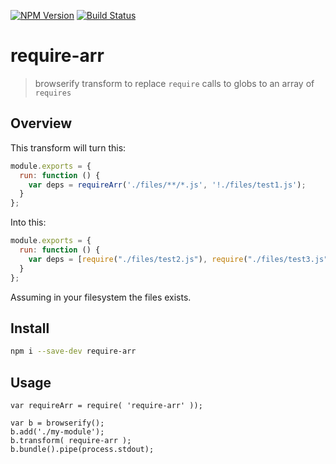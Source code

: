 [![NPM Version](http://img.shields.io/npm/v/require-arr.svg?style=flat)](https://npmjs.org/package/require-arr)
[![Build Status](http://img.shields.io/travis/royriojas/require-arr.svg?style=flat)](https://travis-ci.org/royriojas/require-arr)

# require-arr
> browserify transform to replace `require` calls to globs to an array of `requires` 

## Overview
This transform will turn this: 

```javascript
module.exports = {
  run: function () {
    var deps = requireArr('./files/**/*.js', '!./files/test1.js');
  }
};
```

Into this:

```javascript
module.exports = {
  run: function () {
    var deps = [require("./files/test2.js"), require("./files/test3.js")];
  }
};
```

Assuming in your filesystem the files exists.

## Install

```bash
npm i --save-dev require-arr
```

## Usage

```
var requireArr = require( 'require-arr' ));

var b = browserify();
b.add('./my-module');
b.transform( require-arr );
b.bundle().pipe(process.stdout);
```
